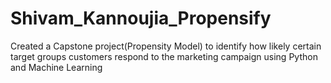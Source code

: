 # Shivam_Kannoujia_Propensify
Created a Capstone project(Propensity Model) to identify how likely certain target groups customers respond to the marketing campaign using Python and Machine Learning
